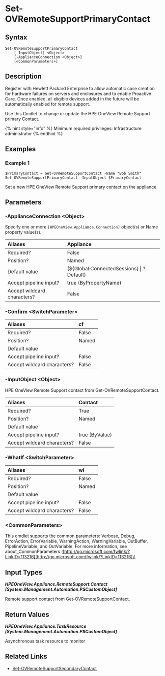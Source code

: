 ﻿---
description: Set HPE OneView Remote Support default primary contact.
---

# Set-OVRemoteSupportPrimaryContact

## Syntax

```text
Set-OVRemoteSupportPrimaryContact
    [-InputObject] <Object>
    [-ApplianceConnection <Object>]
    [<CommonParameters>]
```

## Description

Register with Hewlett Packard Enterprise to allow automatic case creation for hardware failures on servers and enclosures and to enable Proactive Care. Once enabled, all eligible devices added in the future will be automatically enabled for remote support.

Use this Cmdlet to change or update the HPE OneView Remote Support primary Contact.

{% hint style="info" %}
Minimum required privileges: Infrastructure administrator
{% endhint %}

## Examples

###  Example 1 

```text
$PrimaryContact = Get-OVRemoteSupportContact -Name "Bob Smith"
Set-OVRemoteSupportPrimaryContact -InputObject $PrimaryContact
```

Set a new HPE OneView Remote Support primary contact on the appliance.

## Parameters

### -ApplianceConnection &lt;Object&gt;

Specify one or more `[HPEOneView.Appliance.Connection]` object(s) or Name property value(s).

| Aliases | Appliance |
| :--- | :--- |
| Required? | False |
| Position? | Named |
| Default value | (${Global:ConnectedSessions} &vert; ? Default) |
| Accept pipeline input? | true (ByPropertyName) |
| Accept wildcard characters? | False |

### -Confirm &lt;SwitchParameter&gt;



| Aliases | cf |
| :--- | :--- |
| Required? | False |
| Position? | Named |
| Default value |  |
| Accept pipeline input? | False |
| Accept wildcard characters? | False |

### -InputObject &lt;Object&gt;

HPE OneView Remote Support contact from Get-OVRemoteSupportContact.

| Aliases | Contact |
| :--- | :--- |
| Required? | True |
| Position? | Named |
| Default value |  |
| Accept pipeline input? | true (ByValue) |
| Accept wildcard characters? | False |

### -WhatIf &lt;SwitchParameter&gt;



| Aliases | wi |
| :--- | :--- |
| Required? | False |
| Position? | Named |
| Default value |  |
| Accept pipeline input? | False |
| Accept wildcard characters? | False |

### &lt;CommonParameters&gt;

This cmdlet supports the common parameters: Verbose, Debug, ErrorAction, ErrorVariable, WarningAction, WarningVariable, OutBuffer, PipelineVariable, and OutVariable. For more information, see about\_CommonParameters \([http://go.microsoft.com/fwlink/?LinkID=113216](http://go.microsoft.com/fwlink/?LinkID=113216)\)

## Input Types

_**HPEOneView.Appliance.RemoteSupport.Contact [System.Management.Automation.PSCustomObject]**_

Remote support contact from Get-OVRemoteSupportContact.

## Return Values

_**HPEOneView.Appliance.TaskResource [System.Management.Automation.PSCustomObject]**_

Asynchronous task resource to monitor

## Related Links

* [Set-OVRemoteSupportSecondaryContact](set-ovremotesupportsecondarycontact.md)
